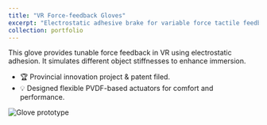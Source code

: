 ```yaml
---
title: "VR Force-feedback Gloves"
excerpt: "Electrostatic adhesive brake for variable force tactile feedback.<br/><img src='/images/vrglove_full.png'>"
collection: portfolio
---
```


This glove provides tunable force feedback in VR using electrostatic adhesion. It simulates different object stiffnesses to enhance immersion.  
- 🏆 Provincial innovation project & patent filed.  
- 💡 Designed flexible PVDF-based actuators for comfort and performance.

![Glove prototype](/images/vrglove_full.png)
